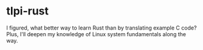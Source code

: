 # tlpi-rust

I figured, what better way to learn Rust than by translating example C
code? Plus, I'll deepen my knowledge of Linux system fundamentals
along the way.
